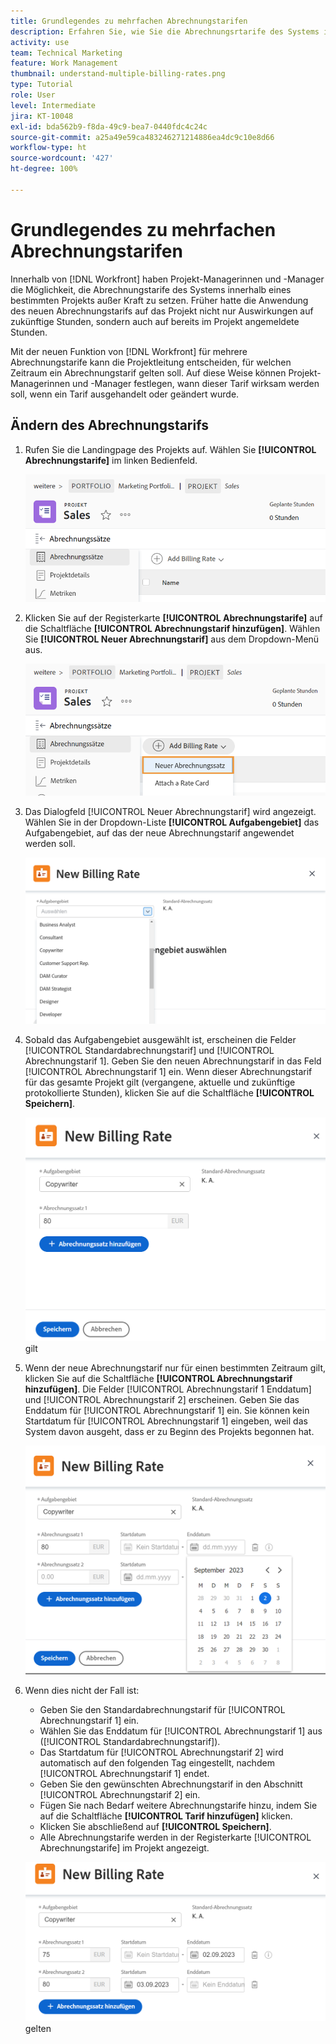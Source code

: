```yaml
---
title: Grundlegendes zu mehrfachen Abrechnungstarifen
description: Erfahren Sie, wie Sie die Abrechnungsrtarife des Systems innerhalb eines Projekts überschreiben.
activity: use
team: Technical Marketing
feature: Work Management
thumbnail: understand-multiple-billing-rates.png
type: Tutorial
role: User
level: Intermediate
jira: KT-10048
exl-id: bda562b9-f8da-49c9-bea7-0440fdc4c24c
source-git-commit: a25a49e59ca483246271214886ea4dc9c10e8d66
workflow-type: ht
source-wordcount: '427'
ht-degree: 100%

---
```


# Grundlegendes zu mehrfachen Abrechnungstarifen

Innerhalb von [!DNL Workfront] haben Projekt-Managerinnen und -Manager die Möglichkeit, die Abrechnungstarife des Systems innerhalb eines bestimmten Projekts außer Kraft zu setzen. Früher hatte die Anwendung des neuen Abrechnungstarifs auf das Projekt nicht nur Auswirkungen auf zukünftige Stunden, sondern auch auf bereits im Projekt angemeldete Stunden.

Mit der neuen Funktion von [!DNL Workfront] für mehrere Abrechnungstarife kann die Projektleitung entscheiden, für welchen Zeitraum ein Abrechnungstarif gelten soll. Auf diese Weise können Projekt-Managerinnen und -Manager festlegen, wann dieser Tarif wirksam werden soll, wenn ein Tarif ausgehandelt oder geändert wurde.

## Ändern des Abrechnungstarifs

1. Rufen Sie die Landingpage des Projekts auf. Wählen Sie **[!UICONTROL Abrechnungstarife]** im linken Bedienfeld.

   ![Ein Bild der Auswahl der [!UICONTROL Abrechnungstarife] in [!DNL Workfront]](assets/project-finances-1.png)

1. Klicken Sie auf der Registerkarte **[!UICONTROL Abrechnungstarife]** auf die Schaltfläche **[!UICONTROL Abrechnungstarif hinzufügen]**. Wählen Sie **[!UICONTROL Neuer Abrechnungstarif]** aus dem Dropdown-Menü aus.

   ![Bild der Auswahl eines [!UICONTROL neuen Abrechnungstarifs] in [!DNL Workfront]](assets/project-finances-2.png)

1. Das Dialogfeld [!UICONTROL Neuer Abrechnungstarif] wird angezeigt. Wählen Sie in der Dropdown-Liste **[!UICONTROL Aufgabengebiet]** das Aufgabengebiet, auf das der neue Abrechnungstarif angewendet werden soll.

   ![Ein Bild der Auswahl von Aufgabengebieten in einem neuen Abrechnungstarif in [!DNL Workfront]](assets/project-finances-3.png)

1. Sobald das Aufgabengebiet ausgewählt ist, erscheinen die Felder [!UICONTROL Standardabrechnungstarif] und [!UICONTROL Abrechnungstarif 1]. Geben Sie den neuen Abrechnungstarif in das Feld [!UICONTROL Abrechnungstarif 1] ein. Wenn dieser Abrechnungstarif für das gesamte Projekt gilt (vergangene, aktuelle und zukünftige protokollierte Stunden), klicken Sie auf die Schaltfläche **[!UICONTROL Speichern]**.

   ![Ein Bild vom Speichern eines neuen Abrechnungstarifs, der für das gesamte Projekt in [!DNL Workfront]](assets/project-finances-5.png) gilt

1. Wenn der neue Abrechnungstarif nur für einen bestimmten Zeitraum gilt, klicken Sie auf die Schaltfläche **[!UICONTROL Abrechnungstarif hinzufügen]**. Die Felder [!UICONTROL Abrechnungstarif 1 Enddatum] und [!UICONTROL Abrechnungstarif 2] erscheinen. Geben Sie das Enddatum für [!UICONTROL Abrechnungstarif 1] ein. Sie können kein Startdatum für [!UICONTROL Abrechnungstarif 1] eingeben, weil das System davon ausgeht, dass er zu Beginn des Projekts begonnen hat.

   ![Ein Bild zur Erstellung eines neuen Abrechnungstarifs, der für einen bestimmten Zeitraum gilt, beginnend mit dem Beginn des Projekts in [!DNL Workfront]](assets/project-finances-6.png)

1. Wenn dies nicht der Fall ist:

   * Geben Sie den Standardabrechnungstarif für [!UICONTROL Abrechnungstarif 1] ein.
   * Wählen Sie das Enddatum für [!UICONTROL Abrechnungstarif 1] aus ([!UICONTROL Standardabrechnungstarif]).
   * Das Startdatum für [!UICONTROL Abrechnungstarif 2] wird automatisch auf den folgenden Tag eingestellt, nachdem [!UICONTROL Abrechnungstarif 1] endet.
   * Geben Sie den gewünschten Abrechnungstarif in den Abschnitt [!UICONTROL Abrechnungstarif 2] ein.
   * Fügen Sie nach Bedarf weitere Abrechnungstarife hinzu, indem Sie auf die Schaltfläche **[!UICONTROL Tarif hinzufügen]** klicken.
   * Klicken Sie abschließend auf **[!UICONTROL Speichern]**.
   * Alle Abrechnungstarife werden in der Registerkarte [!UICONTROL Abrechnungstarife] im Projekt angezeigt.

   ![Ein Bild der Erstellung neuer Abrechnungstarife, die für verschiedene Zeiträume in [!DNL Workfront]](assets/project-finances-7.png) gelten

